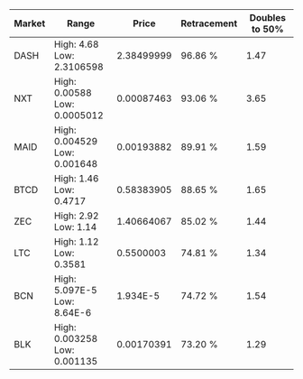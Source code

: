 | Market | Range | Price| Retracement | Doubles to 50% |
| --- | --- | --- | --- | --- |
| DASH | High: 4.68<br />Low: 2.3106598 | 2.38499999 | 96.86 % | 1.47 |
| NXT | High: 0.00588<br />Low: 0.0005012 | 0.00087463 | 93.06 % | 3.65 |
| MAID | High: 0.004529<br />Low: 0.001648 | 0.00193882 | 89.91 % | 1.59 |
| BTCD | High: 1.46<br />Low: 0.4717 | 0.58383905 | 88.65 % | 1.65 |
| ZEC | High: 2.92<br />Low: 1.14 | 1.40664067 | 85.02 % | 1.44 |
| LTC | High: 1.12<br />Low: 0.3581 | 0.5500003 | 74.81 % | 1.34 |
| BCN | High: 5.097E-5<br />Low: 8.64E-6 | 1.934E-5 | 74.72 % | 1.54 |
| BLK | High: 0.003258<br />Low: 0.001135 | 0.00170391 | 73.20 % | 1.29 |
